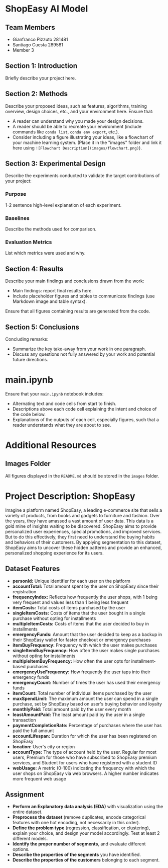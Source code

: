 # ShopEasy AI Model

## Team Members
- Gianfranco Pizzuto 281481
- Santiago Cuesta 289581
- Member 3


## Section 1: Introduction
Briefly describe your project here.

## Section 2: Methods
Describe your proposed ideas, such as features, algorithms, training overview, design choices, etc., and your environment here. Ensure that:
- A reader can understand why you made your design decisions.
- A reader should be able to recreate your environment (include commands like `conda list`, `conda env export`, etc.).
- Consider including a figure illustrating your ideas, like a flowchart of your machine learning system. (Place it in the "images" folder and link it here using `![Flowchart Description](images/flowchart.png)`).

## Section 3: Experimental Design
Describe the experiments conducted to validate the target contributions of your project:

### Purpose
1-2 sentence high-level explanation of each experiment.

### Baselines
Describe the methods used for comparison.

### Evaluation Metrics
List which metrics were used and why.

## Section 4: Results
Describe your main findings and conclusions drawn from the work:

- Main findings: report final results here.
- Include placeholder figures and tables to communicate findings (use Markdown image and table syntax).

Ensure that all figures containing results are generated from the code.

## Section 5: Conclusions
Concluding remarks:

- Summarize the key take-away from your work in one paragraph.
- Discuss any questions not fully answered by your work and potential future directions.

# main.ipynb

Ensure that your `main.ipynb` notebook includes:

- Alternating text and code cells from start to finish.
- Descriptions above each code cell explaining the intent and choice of the code below.
- Explanations of the outputs of each cell, especially figures, such that a reader understands what they are about to see.

# Additional Resources

## Images Folder
All figures displayed in the `README.md` should be stored in the `images` folder.


# Project Description: ShopEasy
Imagine a platform named ShopEasy, a leading e-commerce site that sells a variety of products, from 
books and gadgets to furniture and fashion. Over the years, they have amassed a vast amount of user 
data. This data is a gold mine of insights waiting to be discovered. ShopEasy aims to provide 
personalized user experiences, special promotions, and improved services. But to do this effectively, 
they first need to understand the buying habits and behaviors of their customers. By applying 
segmentation to this dataset, ShopEasy aims to uncover these hidden patterns and provide an 
enhanced, personalized shopping experience for its users.

## Dataset Features
- **personId:** Unique identifier for each user on the platform
- **accountTotal:** Total amount spent by the user on ShopEasy since their registration
- **frequencyIndex:** Reflects how frequently the user shops, with 1 being very frequent and values less than 1 being less frequent
- **itemCosts:** Total costs of items purchased by the user
- **singleItemCosts:** Costs of items that the user bought in a single purchase without opting for installments
- **multipleItemCosts:** Costs of items that the user decided to buy in installments
- **emergencyFunds:** Amount that the user decided to keep as a backup in their ShopEasy wallet for faster checkout or emergency purchases
- **itemBuyFrequency:** Frequency with which the user makes purchases
- **singleItemBuyFrequency:** How often the user makes single purchases without opting for installments
- **multipleItemBuyFrequency:** How often the user opts for installment-based purchases
- **emergencyUseFrequency:** How frequently the user taps into their emergency funds
- **emergencyCount:** Number of times the user has used their emergency funds
- **itemCount:** Total number of individual items purchased by the user
- **maxSpendLimit:** The maximum amount the user can spend in a single purchase, set by ShopEasy based on user's buying behavior and loyalty
- **monthlyPaid:** Total amount paid by the user every month
- **leastAmountPaid:** The least amount paid by the user in a single transaction
- **paymentCompletionRate:** Percentage of purchases where the user has paid the full amount
- **accountLifespan:** Duration for which the user has been registered on ShopEasy
- **location:** User's city or region
- **accountType:** The type of account held by the user. Regular for most users, Premium for those who have subscribed to ShopEasy premium services, and Student for users who have registered with a student ID
- **webUsage:** A metric (0-100) indicating the frequency with which the user shops on ShopEasy via web browsers. A higher number indicates more frequent web usage

## Assignment
- **Perform an Explanatory data analysis (EDA)** with visualization using the entire dataset.
- **Preprocess the dataset** (remove duplicates, encode categorical features with one hot encoding, not necessarily in this order).
- **Define the problem type** (regression, classification, or clustering), explain your choice, and design your model accordingly. Test at least 2 different models.
- **Identify the proper number of segments**, and evaluate different options.
- **Describe the properties of the segments** you have identified.
- **Describe the properties of the customers** belonging to each segment.
